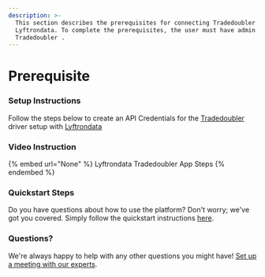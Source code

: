 ```yaml
---
description: >-
  This section describes the prerequisites for connecting Tradedoubler  to
  Lyftrondata. To complete the prerequisites, the user must have admin access to
  Tradedoubler .
---
```


# Prerequisite

<mark style="color:blue;"></mark>

### Setup Instructions

Follow the steps below to create an API Credentials for the [Tradedoubler ](None) driver setup with [Lyftrondata](https://www.lyftrondata.com)

### Video Instruction

{% embed url="None" %}
Lyftrondata Tradedoubler  App Steps
{% endembed %}

### Quickstart Steps

Do you have questions about how to use the platform? Don't worry; we've got you covered. Simply follow the quickstart instructions [here](README.md).

### Questions? <a href="#questions" id="questions"></a>

We're always happy to help with any other questions you might have! [Set up a meeting with our experts](https://www.lyftrondata.com/book-a-meeting/).

